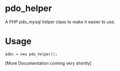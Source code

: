 # pdo_helper
A PHP pdo_mysql helper class to make it easier to use.

# Usage
```
$dbc = new pdo_helper();
```
[More Documentation coming very shortly]
